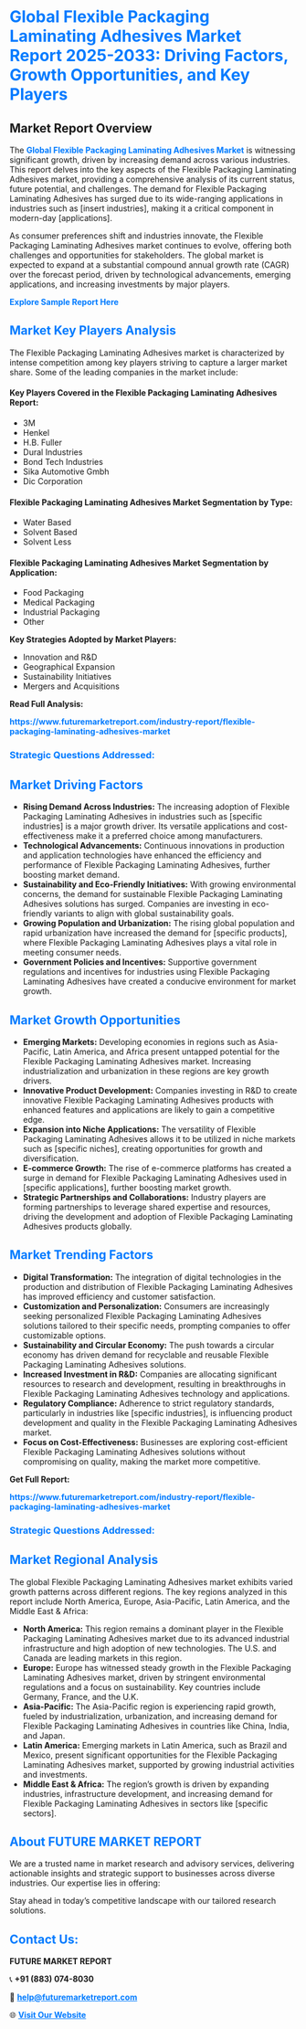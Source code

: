 <h1 style="color: #007BFF;">Global Flexible Packaging Laminating Adhesives Market Report 2025-2033: Driving Factors, Growth Opportunities, and Key Players</h1>

<section id="overview">
<h2>Market Report Overview</h2>
<p>The <a href="https://www.futuremarketreport.com/industry-report/flexible-packaging-laminating-adhesives-market" style="color: #007BFF; text-decoration: none;"><strong>Global Flexible Packaging Laminating Adhesives Market</strong></a> is witnessing significant growth, driven by increasing demand across various industries. This report delves into the key aspects of the Flexible Packaging Laminating Adhesives market, providing a comprehensive analysis of its current status, future potential, and challenges. The demand for Flexible Packaging Laminating Adhesives has surged due to its wide-ranging applications in industries such as [insert industries], making it a critical component in modern-day [applications].</p>
<p>As consumer preferences shift and industries innovate, the Flexible Packaging Laminating Adhesives market continues to evolve, offering both challenges and opportunities for stakeholders. The global market is expected to expand at a substantial compound annual growth rate (CAGR) over the forecast period, driven by technological advancements, emerging applications, and increasing investments by major players.</p>
</section>

<section id="overview">
<p><a href="https://www.futuremarketreport.com/request-sample/reportId=30425" style="color: #007BFF; text-decoration: none;"><strong>Explore Sample Report Here</strong></a></p>
</section>

<section id="key-players">
<h2 style="color: #007BFF;">Market Key Players Analysis</h2>
<p>The Flexible Packaging Laminating Adhesives market is characterized by intense competition among key players striving to capture a larger market share. Some of the leading companies in the market include:</p>
<h4>Key Players Covered in the Flexible Packaging Laminating Adhesives Report:</h4>
<ul><li>3M</li><li>Henkel</li><li>H.B. Fuller</li><li>Dural Industries</li><li>Bond Tech Industries</li><li>Sika Automotive Gmbh</li><li>Dic Corporation</li></ul>
<h4>Flexible Packaging Laminating Adhesives Market Segmentation by Type:</h4>
<ul><li>Water Based</li><li>Solvent Based</li><li>Solvent Less</li></ul>

<h4>Flexible Packaging Laminating Adhesives Market Segmentation by Application:</h4>
<ul><li>Food Packaging</li><li>Medical Packaging</li><li>Industrial Packaging</li><li>Other</li></ul>
<p><strong>Key Strategies Adopted by Market Players:</strong></p>
<ul>
<li>Innovation and R&D</li>
<li>Geographical Expansion</li>
<li>Sustainability Initiatives</li>
<li>Mergers and Acquisitions</li>
</ul>
</section>

<section>
<p><strong>Read Full Analysis: </strong></p><a href="https://www.futuremarketreport.com/industry-report/flexible-packaging-laminating-adhesives-market" style="color: #007BFF; text-decoration: none;"><strong>https://www.futuremarketreport.com/industry-report/flexible-packaging-laminating-adhesives-market</strong></a>
<h3 style="color: #007BFF;">Strategic Questions Addressed:</h3>
</section>

<section id="driving-factors">
<h2 style="color: #007BFF;">Market Driving Factors</h2>
<ul>
<li><strong>Rising Demand Across Industries:</strong> The increasing adoption of Flexible Packaging Laminating Adhesives in industries such as [specific industries] is a major growth driver. Its versatile applications and cost-effectiveness make it a preferred choice among manufacturers.</li>
<li><strong>Technological Advancements:</strong> Continuous innovations in production and application technologies have enhanced the efficiency and performance of Flexible Packaging Laminating Adhesives, further boosting market demand.</li>
<li><strong>Sustainability and Eco-Friendly Initiatives:</strong> With growing environmental concerns, the demand for sustainable Flexible Packaging Laminating Adhesives solutions has surged. Companies are investing in eco-friendly variants to align with global sustainability goals.</li>
<li><strong>Growing Population and Urbanization:</strong> The rising global population and rapid urbanization have increased the demand for [specific products], where Flexible Packaging Laminating Adhesives plays a vital role in meeting consumer needs.</li>
<li><strong>Government Policies and Incentives:</strong> Supportive government regulations and incentives for industries using Flexible Packaging Laminating Adhesives have created a conducive environment for market growth.</li>
</ul>
</section>

<section id="growth-opportunities">
<h2 style="color: #007BFF;">Market Growth Opportunities</h2>
<ul>
<li><strong>Emerging Markets:</strong> Developing economies in regions such as Asia-Pacific, Latin America, and Africa present untapped potential for the Flexible Packaging Laminating Adhesives market. Increasing industrialization and urbanization in these regions are key growth drivers.</li>
<li><strong>Innovative Product Development:</strong> Companies investing in R&D to create innovative Flexible Packaging Laminating Adhesives products with enhanced features and applications are likely to gain a competitive edge.</li>
<li><strong>Expansion into Niche Applications:</strong> The versatility of Flexible Packaging Laminating Adhesives allows it to be utilized in niche markets such as [specific niches], creating opportunities for growth and diversification.</li>
<li><strong>E-commerce Growth:</strong> The rise of e-commerce platforms has created a surge in demand for Flexible Packaging Laminating Adhesives used in [specific applications], further boosting market growth.</li>
<li><strong>Strategic Partnerships and Collaborations:</strong> Industry players are forming partnerships to leverage shared expertise and resources, driving the development and adoption of Flexible Packaging Laminating Adhesives products globally.</li>
</ul>
</section>

<section id="trending-factors">
<h2 style="color: #007BFF;">Market Trending Factors</h2>
<ul>
<li><strong>Digital Transformation:</strong> The integration of digital technologies in the production and distribution of Flexible Packaging Laminating Adhesives has improved efficiency and customer satisfaction.</li>
<li><strong>Customization and Personalization:</strong> Consumers are increasingly seeking personalized Flexible Packaging Laminating Adhesives solutions tailored to their specific needs, prompting companies to offer customizable options.</li>
<li><strong>Sustainability and Circular Economy:</strong> The push towards a circular economy has driven demand for recyclable and reusable Flexible Packaging Laminating Adhesives solutions.</li>
<li><strong>Increased Investment in R&D:</strong> Companies are allocating significant resources to research and development, resulting in breakthroughs in Flexible Packaging Laminating Adhesives technology and applications.</li>
<li><strong>Regulatory Compliance:</strong> Adherence to strict regulatory standards, particularly in industries like [specific industries], is influencing product development and quality in the Flexible Packaging Laminating Adhesives market.</li>
<li><strong>Focus on Cost-Effectiveness:</strong> Businesses are exploring cost-efficient Flexible Packaging Laminating Adhesives solutions without compromising on quality, making the market more competitive.</li>
</ul>
</section>

<section>
<p><strong>Get Full Report: </strong></p><a href="https://www.futuremarketreport.com/industry-report/flexible-packaging-laminating-adhesives-market" style="color: #007BFF; text-decoration: none;"><strong>https://www.futuremarketreport.com/industry-report/flexible-packaging-laminating-adhesives-market</strong></a>
<h3 style="color: #007BFF;">Strategic Questions Addressed:</h3>
</section>


<section id="regional-analysis">
<h2 style="color: #007BFF;">Market Regional Analysis</h2>
<p>The global Flexible Packaging Laminating Adhesives market exhibits varied growth patterns across different regions. The key regions analyzed in this report include North America, Europe, Asia-Pacific, Latin America, and the Middle East & Africa:</p>
<ul>
<li><strong>North America:</strong> This region remains a dominant player in the Flexible Packaging Laminating Adhesives market due to its advanced industrial infrastructure and high adoption of new technologies. The U.S. and Canada are leading markets in this region.</li>
<li><strong>Europe:</strong> Europe has witnessed steady growth in the Flexible Packaging Laminating Adhesives market, driven by stringent environmental regulations and a focus on sustainability. Key countries include Germany, France, and the U.K.</li>
<li><strong>Asia-Pacific:</strong> The Asia-Pacific region is experiencing rapid growth, fueled by industrialization, urbanization, and increasing demand for Flexible Packaging Laminating Adhesives in countries like China, India, and Japan.</li>
<li><strong>Latin America:</strong> Emerging markets in Latin America, such as Brazil and Mexico, present significant opportunities for the Flexible Packaging Laminating Adhesives market, supported by growing industrial activities and investments.</li>
<li><strong>Middle East & Africa:</strong> The region’s growth is driven by expanding industries, infrastructure development, and increasing demand for Flexible Packaging Laminating Adhesives in sectors like [specific sectors].</li>
</ul>
</section>

<footer>
<h2 style="color: #007BFF;">About FUTURE MARKET REPORT</h2>
<p>We are a trusted name in market research and advisory services, delivering actionable insights and strategic support to businesses across diverse industries. Our expertise lies in offering:</p>

<p>Stay ahead in today’s competitive landscape with our tailored research solutions.</p>

<h2 style="color: #007BFF;">Contact Us:</h2>
<p><strong>FUTURE MARKET REPORT</strong></p>
<p>📞 <strong>+91 (883) 074-8030</strong></p>
<p>📧 <strong><a href="mailto:help@futuremarketreport.com" style="color: #007BFF;">help@futuremarketreport.com</a></strong></p>
<p>🌐 <strong><a href="https://www.futuremarketreport.com/" style="color: #007BFF;">Visit Our Website</a></strong></p>
</footer>